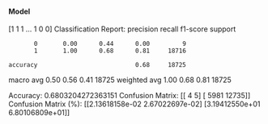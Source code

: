 #### Model
[1 1 1 ... 1 0 0]
Classification Report:
              precision    recall  f1-score   support

           0       0.00      0.44      0.00         9
           1       1.00      0.68      0.81     18716

    accuracy                           0.68     18725
   macro avg       0.50      0.56      0.41     18725
weighted avg       1.00      0.68      0.81     18725

Accuracy: 0.6803204272363151
Confusion Matrix:
[[    4     5]
 [ 5981 12735]]
Confusion Matrix (%):
[[2.13618158e-02 2.67022697e-02]
 [3.19412550e+01 6.80106809e+01]]
